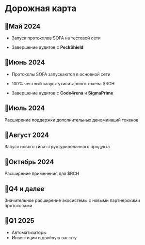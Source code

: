 # Дорожная карта

## 🎯Май 2024

  - Запуск протоколов SOFA на тестовой сети

  - Завершение аудитов с **PeckShield**

## 🎯Июнь 2024

  - Протоколы SOFA запускаются в основной сети

  - 100% честный запуск утилитарного токена $RCH

  - Завершение аудитов с **Code4rena** и **SigmaPrime**

## 🎯Июль 2024

Расширение поддержки дополнительных деноминаций токенов

## 🎯Август 2024

Запуск нового типа структурированного продукта

## 🎯Октябрь 2024

Расширение применения для $RCH

## 🎯Q4 и далее

Значительное расширение экосистемы с новыми партнерскими протоколами

## 📃Q1 2025

- Автоматизаторы
- Инвестиции в двойную валюту